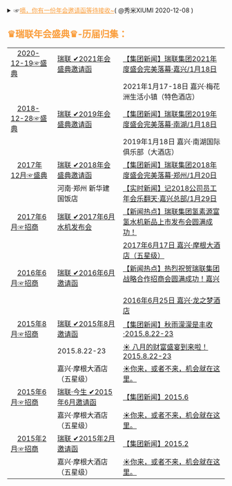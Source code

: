 <details>
    <summary>
     ☞<a href="https://mp.weixin.qq.com/s/Gg_LD7BIMLqoRfEpsRxV5g" style="color:#FA9D3B;">嘀，你有一份年会邀请函等待接收~</a>( @秀米XIUMI 2020-12-08 ) 
     <h2 style="color:#FA9D3B;">♛瑞联年会盛典♛-历届归集：</h2>
   <table> 
       <tr>               
	<td> <a href="https://mp.weixin.qq.com/" title="叮咚！您有一份来自瑞联集团的『2021年会邀请函』请注意查收！"><img src="https://we.choong.net/tx/weixin.ico" height="15" width="15" />2020-12-19☞盛典</a></td>
          <td><a href="https://g.eqxiu.com/s/NZBvfYTU" title="瑞联集团2021年会邀请函-易企秀">瑞联 ✔2021年会盛典邀请函</a> </td> 
           <td><a href="#" title="【集团新闻】瑞联集团2021年度盛会完美落幕·嘉兴">【集团新闻】瑞联集团2021年度盛会完美落幕·嘉兴/1月18日</a> &nbsp; </td>
      </tr> 
	<tr>     
		<td> &nbsp;</td>       
		 <td> &nbsp;</td>
         <td> 2021年1月17-18日 嘉兴·梅花洲生活小镇（特色酒店）</td>            
	 </tr> 
       <tr>               
	 <td> <a href="https://mp.weixin.qq.com/s/RYNU-cog_l5rbnH_Cmm-Dg" title="叮咚！您有一份来自瑞联集团的『2019年会邀请函』请注意查收！"><img src="https://we.choong.net/tx/weixin.ico" height="15" width="15" />2018-12-28☞盛典</a></td>
             <td><a href="https://p.scene.eqh5.cn/s/7I7Zuo1S" title="瑞联集团2019年会盛典邀请函">瑞联 ✔2019年会盛典邀请函</a> </td> 
             <td><a href="https://mp.weixin.qq.com/s/n_mib2xqW3Hhetq0J3GIkA" title="【集团新闻】瑞联集团2019年度盛会完美落幕·南湖">【集团新闻】瑞联集团2019年度盛会完美落幕·南湖/1月18日</a> &nbsp; </td>
      </tr> 
	 <tr>     
		<td> &nbsp;</td>       
		 <td> &nbsp;</td>
         <td> 2019年1月18日 嘉兴·南湖国际俱乐部（大酒店）</td>            
	 </tr> 
	  <tr>               
	 <td> <a href="https://mp.weixin.qq.com/" title="叮咚！您有一份来自瑞联集团的『2018年会邀请函』请注意查收！"><img src="https://we.choong.net/tx/weixin.ico" height="15" width="15" />2017年12月☞盛典</a></td>
        <td><a href="http://m.eqxiu.com/s/vlLpcCrf" title="瑞联集团2018年会盛典邀请函-易企秀">瑞联 ✔2018年会盛典邀请函</a> </td> 
             <td><a href="https://mp.weixin.qq.com/s/LffS8ZfRTWAt6Upvh_2CNQ" title="【集团新闻】瑞联集团2018年度盛会完美落幕·郑州( 瑞联年会工作组 @RuiLian 2018-01-23 )">【集团新闻】瑞联集团2018年度盛会完美落幕·郑州/1月20日</a> &nbsp; </td>
      </tr> 
      <tr>               
	  <td> &nbsp;</td>
         <td> 河南·郑州 新华建国饭店</td>
             <td><a href="https://mp.weixin.qq.com/s/W9rcBrduhJl6LdrVlaBuIQ" title="【实时新闻】记2018公司员工年会乐翻天( 瑞联年会工作组 @RuiLian 2018-01-29 )">【实时新闻】记2018公司员工年会乐翻天·嘉兴总部/1月29日</a> &nbsp; </td>
      </tr> 
	<tr>               
	 <td> <a href="https://mp.weixin.qq.com/s/W0bv_9M-f5iiCm13Rrx1zQ" title="☀你来，或者不来，机会就在这里。( @RuiLian  2017-06-** )">
	 <img src="https://we.choong.net/tx/weixin.ico" height="15" width="15" />2017年6月☞招商</a></td>
        <td><a href="#" title="瑞联集团邀请函">瑞联 ✔2017年6月水机发布会</a> </td> 
             <td><a href="https://mp.weixin.qq.com/s/UV9Nh2ZVoC3gNPk5HxgKRw" 
			 title="【新闻热点】瑞联集团氢素源富氢水机新品上市发布会圆满成功！( 原创 乐哥@RuiLian  2017-06-19 )">
			 【新闻热点】瑞联集团氢素源富氢水机新品上市发布会圆满成功！</a> &nbsp; </td>
	 </tr>   
      <tr>               
	 	 <td> &nbsp;</td> 
	      <td> &nbsp;</td> 
            <td><a href="https://mp.weixin.qq.com/s/UV9Nh2ZVoC3gNPk5HxgKRw" 
			 title="【新闻热点】瑞联集团氢素源富氢水机新品上市发布会圆满成功！( 原创 乐哥@RuiLian  2017-06-19 )">
			 2017年6月17日 嘉兴·摩根大酒店（五星级）</a> &nbsp; </td>
	 </tr> 	 
	   	<tr>               
	 <td> <a href="https://mp.weixin.qq.com/s/W0bv_9M-f5iiCm13Rrx1zQ" title="☀你来，或者不来，机会就在这里。( @RuiLian  2016-06-** )">
	 <img src="https://we.choong.net/tx/weixin.ico" height="15" width="15" />2016年6月☞招商</a></td>
        <td><a href="http://i.eqxiu.com/s/rzdTWmBM" title="2016事业说明会电子邀请函-易企秀">瑞联 ✔2016年6月邀请函</a> </td> 
            <td><a href="https://mp.weixin.qq.com/s/pwH5TS9S8PtZBTFGAk2eag" 
			 title="【新闻热点】热烈祝贺瑞联集团战略合作招商会圆满成功！( @RuiLian  2016-06-30 )">【新闻热点】热烈祝贺瑞联集团战略合作招商会圆满成功！嘉兴</a> &nbsp; </td>
	 </tr>   
      <tr>        
	   <td> &nbsp;</td>        
	 <td> &nbsp;</td> 
            <td><a href="https://mp.weixin.qq.com/s/IYujBbs9eBR1kdXl4Jcshg" title="【新闻热点】热烈祝贺瑞联集团战略合作招商会圆满成功！( @RuiLian  2016-06-29)">2016年6月25日 嘉兴·龙之梦酒店</td>
	 </tr> 
	  <tr>               
	 <td> <a href="https://mp.weixin.qq.com/s/W0bv_9M-f5iiCm13Rrx1zQ" title="☀你来，或者不来，机会就在这里。( @RuiLian  2015-08-14 )">
	 <img src="https://we.choong.net/tx/weixin.ico" height="15" width="15" />2015年8月☞招商</a></td>
        <td><a href="#" title="瑞联集团邀请函">瑞联 ✔2015年8月邀请函</a> </td>             
            <td><a href="https://mp.weixin.qq.com/s/dQWDPc-ENygrvybTg4ZUcA" 
			 title="秋雨濛濛是丰收( @RuiLian  2015-08-22 )">【集团新闻】秋雨濛濛是丰收·2015.8.22-23</a> &nbsp; </td>
	 </tr> 
	   <tr>   
		 <td> &nbsp;</td>
	   <td>  2015.8.22-23</td>
            <td><a href="https://mp.weixin.qq.com/s/FJl9oi_8aKSnU2fYD_naNQ" 
			 title="八月的财富盛宴到来啦！( @RuiLian  2015-08-14 )">☀ 八月的财富盛宴到来啦！2015.8.22-23</a> &nbsp; </td>
      </tr> 
	  <tr>           
		 <td> &nbsp;</td>
         <td> 嘉兴·摩根大酒店（五星级）</td>
             <td> <a href="https://mp.weixin.qq.com/s/W0bv_9M-f5iiCm13Rrx1zQ" title="☀你来，或者不来，机会就在这里。( @RuiLian  2015-08-14 )">☀你来，或者不来，机会就在这里。</a> &nbsp; </td>
      </tr>  
	  <tr>               
	 <td> <a href="#" title="☀你来，或者不来，机会就在这里。( @RuiLian  2015-06 )">
	 <img src="https://we.choong.net/tx/weixin.ico" height="15" width="15" />2015年6月☞招商</a></td>
        <td><a href="https://h5.scene.eprezi.com/s/ueGucgFa" title="温热养生：2015年6月份-瑞联·今生【邀请函】-易企秀">瑞联·今生 ✔2015年6月邀请函</a> </td>             
            <td><a href="#" title="">【集团新闻】2015.6</a> &nbsp; </td>
	 </tr> 
	   <tr>           
	  <td> &nbsp;</td>
         <td> 嘉兴·摩根大酒店（五星级）</td>
             <td> <a href="#" title="☀你来，或者不来，机会就在这里。( @RuiLian  2015-02 )">☀你来，或者不来，机会就在这里。</a> &nbsp; </td>
	 </tr> 
	 <tr>               
	 <td> <a href="#" title="☀你来，或者不来，机会就在这里。( @RuiLian  2015-02 )">
	 <img src="https://we.choong.net/tx/weixin.ico" height="15" width="15" />2015年2月☞招商</a></td>
        <td><a href="#" title="瑞联集团邀请函">瑞联 ✔2015年2月邀请函</a> </td>             
            <td><a href="https://mp.weixin.qq.com/s/dQWDPc-ENygrvybTg4ZUcA" 
			 title="">【集团新闻】2015.2</a> &nbsp; </td>
	 </tr> 
	   <tr>           
		 <td> &nbsp;</td>
         <td> 嘉兴·摩根大酒店（五星级）</td>
             <td> <a href="#" title="☀你来，或者不来，机会就在这里。( @RuiLian  2015-02 )">☀你来，或者不来，机会就在这里。</a> &nbsp; </td>
	 </tr> 
    </table> 
	</summary>  		
	<details>
    <summary>
    <a href="https://github.com/RelianceHK/RelianceHK.github.io/blob/master/bak/%E7%91%9E%E8%81%94%E6%96%B0%E5%AA%92%E4%BD%93/">瑞联新媒体 | <img src="https://we.choong.net/tx/weixin.ico" height="15" width="15" />微信·视频号</a>
     </summary> <br/>
<a target="_blank" href="https://weixin.qq.com/" title="WeChat | 微信，是一个生活方式" style="color:#04B141;text-decoration:none;">微信</a>
<a target="_blank" href="https://wx.qq.com/" title="微信网页版"><img style="vertical-align:text-bottom;" src="https://we.choong.net/tx/weixin.ico" height="15" width="15"/></a> <a target="_blank" href="https://mp.weixin.qq.com/" title="微信公众平台" style="color:#04B141;text-decoration:none;">公众平台</a> | <a target="_blank" href="https://channels.weixin.qq.com/" title="微信公众平台 · 视频号助手" style="color:#FA9D3B;text-decoration:none;"><img style="vertical-align:text-bottom;" src="https://we.choong.net/tx/wx-fed.ico" height="15" width="15"/>视频号助手</a>：<br/>
<code>
"c:/Program Files (x86)/Microsoft/Edge/Application/msedge.exe" --profile-directory=Default -inprivate "https://channels.weixin.qq.com/"</code><br/><br/>	
 <li><a href="https://weixin.qq.com/cgi-bin/readtemplate?t=weixin_agreement&s=video" title="微信视频号运营规范">微信视频号运营规范</a></li>
 <li><a href="https://cn.bing.com/search?q=开通直播推流能力" title="微信视频号开通直播推流能力 - 国内版 Bing">微信视频号开通直播推流能力 - 国内版 Bing</a> | <a href="https://obsproject.com/" title="OBS (Open Broadcaster Software) 开源直播推流软件">OBS (Open Broadcaster Software) 开源直播推流软件</a></li>
<li>视频号直播推流功能开通通知：</li>
<blockquote>你好，已为你开通视频号直播推流功能，欢迎使用摄像机等设备、OBS等软件进行专业化直播，详细教程请在电脑上登录视频号助手后台查看。请勿直播违法违规、色情低俗、录播录像、侵犯他人版权等内容，若违规，平台将收回推流功能。视频号助手直达地址： https://channels.weixin.qq.com/live </br><br/>
使用<a href="https://channels.weixin.qq.com/live/liveBuild" title="">视频号助手</a>提供的推流地址及密钥，通过OBS等第三方平台输出直播流。请参考 《<a href="https://docs.qq.com/slide/DWGFJeVVxcXBkTmR2" title="视频号直播推流教程（2020版）">视频号直播推流教程</a>（<a href="https://reliancehk.github.io/bak/瑞联新媒体/视频号直播推流教程（2020版）.pdf" title="视频号直播推流教程（2020版）">2020版</a>）》。
</blockquote>
</details>	
<h2>参考资料：</h2>
<li><img src="https://we.choong.net/tx/weixin.ico" height="15" width="15" /><a href="https://mp.weixin.qq.com/s/5FabX3vVfHInpxt-VrMxAA" title="沙湖宾馆年会邀请函">沙湖宾馆年会邀请函</a>(@宁夏沙湖宾馆 2020-11-20)</li>
<li><img src="https://we.choong.net/tx/weixin.ico" height="15" width="15" /><a href="https://mp.weixin.qq.com/s/Of0ENTu5hQyJty1DaktOeg" title="年会邀请函（红头文件通知版）">年会邀请函（红头文件通知版）</a>(@省三院睡眠科 2020-11-14)</li>
<li><img src="https://we.choong.net/tx/weixin.ico" height="15" width="15" /><a href="https://mp.weixin.qq.com/s/KP0fSfJivJn3P70XoFw1aA" title="添才翰格年会邀请函">添才翰格年会邀请函</a>(@添才翰格猎头集团 2020-01-08)</li>
<li><img src="https://we.choong.net/tx/weixin.ico" height="15" width="15" /><a href="https://mp.weixin.qq.com/s/sApyULBhjxsNb615W6XGXA" title="年会邀请函 | 相约0118，CQL“春晚”嗨起来！">年会邀请函 | 相约0118，CQL“春晚”嗨起来！</a>(期待精彩的 @卡特彼勒CQL之家 2019-12-26)</li>
<li><img src="https://we.choong.net/tx/weixin.ico" height="15" width="15" /><a href="https://mp.weixin.qq.com/s/nUz7I_LDz9kZVEPvfa4YTA" title="【年会邀请函】2017盖世汽车“正青春 再出发”年终盛宴">【年会邀请函】2017盖世汽车“正青春 再出发”年终盛宴</a>(@盖世汽车社区 2017-01-11)</li>	
<h2><a href="http://www.fhdq.net/" title="特殊符号图案大全">特殊符号图案大全</a></h2>
<li>如：♛☆◎♞♬ ♀℡囍『』</li><br/>	
常用符号大全：
<blockquote>
❤❥웃유♋☮✌☏☢☠✔☑♚▲♪✈✞÷↑↓◆◇⊙■□△▽¿─│♥❣♂♀☿Ⓐ✍✉☣☤✘☒♛▼♫⌘☪≈←→◈◎☉★☆⊿※¡━┃♡ღツ☼☁❅♒✎©®™Σ✪✯☭➳卐√↖↗●◐Θ◤◥︻〖〗┄┆℃℉°✿ϟ☃☂✄¢€£∞✫★½✡×↙↘○◑⊕◣◢︼【】┅┇☽☾✚〓▂▃▄▅▆▇█▉▊▋▌▍▎▏↔↕☽☾の•▸◂▴▾┈┊①②③④⑤⑥⑦⑧⑨⑩ⅠⅡⅢⅣⅤⅥⅦⅧⅨⅩ㍿▓♨♛❖♓☪✙┉┋☹☺☻تヅツッシÜϡﭢ™℠℗©®♥❤❥❣❦❧♡۵웃유ღ♋♂♀☿☼☀☁☂☄☾☽❄☃☈⊙☉℃℉❅✺ϟ☇♤♧♡♢♠♣♥♦☜☞☝✍☚☛☟✌✽✾✿❁❃❋❀⚘☑✓✔√☐☒✗✘ㄨ✕✖✖⋆✢✣✤✥❋✦✧✩✰✪✫✬✭✮✯❂✡★✱✲✳✴✵✶✷✸✹✺✻✼❄❅❆❇❈❉❊†☨✞✝☥☦☓☩☯☧☬☸✡♁✙♆。，、＇：∶；?‘’“”〝〞ˆˇ﹕︰﹔﹖﹑•¨….¸;！´？！～—ˉ｜‖＂〃｀@﹫¡¿﹏﹋﹌︴々﹟#﹩$﹠&﹪%*﹡﹢﹦﹤‐￣¯―﹨ˆ˜﹍﹎+=<＿_-\ˇ~﹉﹊（）〈〉‹›﹛﹜『』〖〗［］《》〔〕{}「」【】︵︷︿︹︽_﹁﹃︻︶︸﹀︺︾ˉ﹂﹄︼☩☨☦✞✛✜✝✙✠✚†‡◉○◌◍◎●◐◑◒◓◔◕◖◗❂☢⊗⊙◘◙◍⅟½⅓⅕⅙⅛⅔⅖⅚⅜¾⅗⅝⅞⅘≂≃≄≅≆≇≈≉≊≋≌≍≎≏≐≑≒≓≔≕≖≗≘≙≚≛≜≝≞≟≠≡≢≣≤≥≦≧≨≩⊰⊱⋛⋚∫∬∭∮∯∰∱∲∳%℅‰‱㊣㊎㊍㊌㊋㊏㊐㊊㊚㊛㊤㊥㊦㊧㊨㊒㊞㊑㊒㊓㊔㊕㊖㊗㊘㊜㊝㊟㊠㊡㊢㊩㊪㊫㊬㊭㊮㊯㊰㊙㉿囍♔♕♖♗♘♙♚♛♜♝♞♟ℂℍℕℙℚℝℤℬℰℯℱℊℋℎℐℒℓℳℴ℘ℛℭ℮ℌℑℜℨ♪♫♩♬♭♮♯°øⒶ☮✌☪✡☭✯卐✐✎✏✑✒✍✉✁✂✃✄✆✉☎☏➟➡➢➣➤➥➦➧➨➚➘➙➛➜➝➞➸♐➲➳⏎➴➵➶➷➸➹➺➻➼➽←↑→↓↔↕↖↗↘↙↚↛↜↝↞↟↠↡↢↣↤↥↦↧↨➫➬➩➪➭➮➯➱↩↪↫↬↭↮↯↰↱↲↳↴↵↶↷↸↹↺↻↼↽↾↿⇀⇁⇂⇃⇄⇅⇆⇇⇈⇉⇊⇋⇌⇍⇎⇏⇐⇑⇒⇓⇔⇕⇖⇗⇘⇙⇚⇛⇜⇝⇞⇟⇠⇡⇢⇣⇤⇥⇦⇧⇨⇩⇪➀➁➂➃➄➅➆➇➈➉➊➋➌➍➎➏➐➑➒➓㊀㊁㊂㊃㊄㊅㊆㊇㊈㊉ⒶⒷⒸⒹⒺⒻⒼⒽⒾⒿⓀⓁⓂⓃⓄⓅⓆⓇⓈⓉⓊⓋⓌⓍⓎⓏⓐⓑⓒⓓⓔⓕⓖⓗⓘⓙⓚⓛⓜⓝⓞⓟⓠⓡⓢⓣⓤⓥⓦⓧⓨⓩ⒜⒝⒞⒟⒠⒡⒢⒣⒤⒥⒦⒧⒨⒩⒪⒫⒬⒭⒮⒯⒰⒱⒲⒳⒴⒵ⅠⅡⅢⅣⅤⅥⅦⅧⅨⅩⅪⅫⅬⅭⅮⅯⅰⅱⅲⅳⅴⅵⅶⅷⅸⅹⅺⅻⅼⅽⅾⅿ┌┍┎┏┐┑┒┓└┕┖┗┘┙┚┛├┝┞┟┠┡┢┣┤┥┦┧┨┩┪┫┬┭┮┯┰┱┲┳┴┵┶┷┸┹┺┻┼┽┾┿╀╁╂╃╄╅╆╇╈╉╊╋╌╍╎╏═║╒╓╔╕╖╗╘╙╚╛╜╝╞╟╠╡╢╣╤╥╦╧╨╩╪╫╬◤◥◄►▶◀◣◢▲▼◥▸◂▴▾△▽▷◁⊿▻◅▵▿▹◃❏❐❑❒▀▁▂▃▄▅▆▇▉▊▋█▌▍▎▏▐░▒▓▔▕■□▢▣▤▥▦▧▨▩▪▫▬▭▮▯㋀㋁㋂㋃㋄㋅㋆㋇㋈㋉㋊㋋㏠㏡㏢㏣㏤㏥㏦㏧㏨㏩㏪㏫㏬㏭㏮㏯㏰㏱㏲㏳㏴㏵㏶㏷㏸㏹㏺㏻㏼㏽㏾㍙㍚㍛㍜㍝㍞㍟㍠㍡㍢㍣㍤㍥㍦㍧㍨㍩㍪㍫㍬㍭㍮㍯㍰㍘☰☲☱☴☵☶☳☷☯ <br/>
	<a href="http://www.fhdq.net/" title="特殊符号图案大全">更多...</a></blockquote>
<br/>	
</details>
